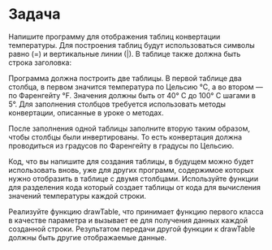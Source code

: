 # Задача
Напишите программу для отображения таблиц конвертации температуры. Для построения таблиц будут использоваться символы равно (=) и вертикальные линии (|). В таблице также должна быть строка заголовка:

Программа должна построить две таблицы. В первой таблице два столбца, в первом значится температура по Цельсию °C, а во втором — по Фаренгейту °F. Значения должны быть от 40° C до 100° C шагами в 5°. Для заполнения столбцов требуется использовать методы конвертации, описанные в уроке о методах.

После заполнения одной таблицы заполните вторую таким образом, чтобы столбцы были инвертированы. То есть конвертация должна проводиться из градусов по Фаренгейту в градусы по Цельсию.

Код, что вы напишите для создания таблицы, в будущем можно будет использовать вновь, уже для других программ, содержимое которых нужно отобразить в таблице с двумя столбцами. Используйте функции для разделения кода который создает таблицы от кода для вычисления значений температуры каждой строки.

Реализуйте функцию drawTable, что принимает функцию первого класса в качестве параметра и вызывает ее для получения данных каждой созданной строки. Результатом передачи другой функции к drawTable должны быть другие отображаемые данные.

